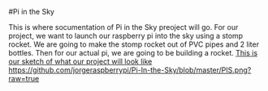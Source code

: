 #Pi in the Sky 

This is where socumentation of Pi in the Sky preoject will go.
For our project, we want to launch our raspberry pi into the sky using a stomp rocket. We are going to make the stomp rocket out of PVC pipes and 2 liter bottles. Then for our actual pi, we are going to be building a rocket. 
[This is our sketch of what our project will look like](../blob/master/PIS.png)
https://github.com/jorgeraspberrypi/Pi-In-the-Sky/blob/master/PIS.png?raw=true
